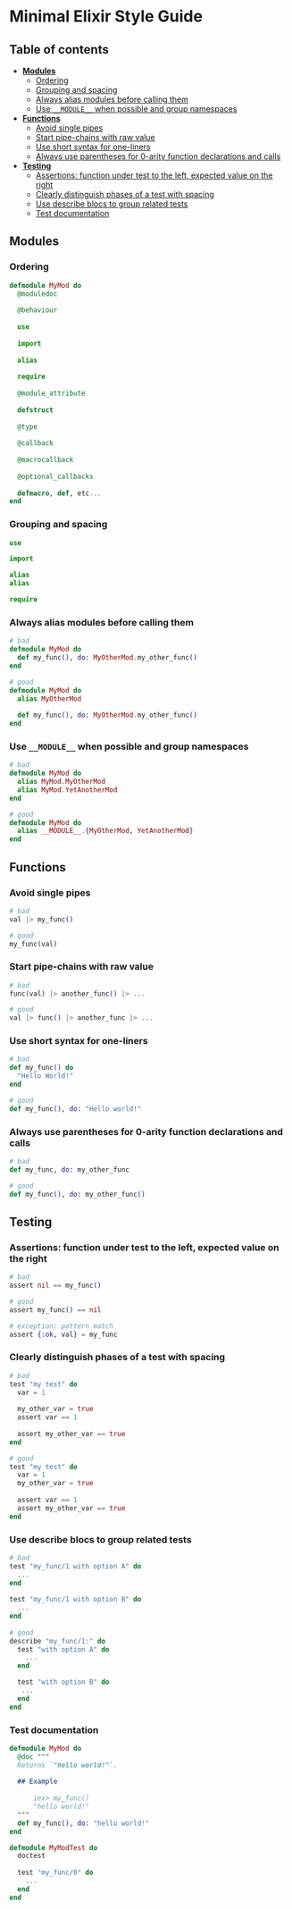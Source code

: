 # Minimal Elixir Style Guide 

## Table of contents

* __[Modules](#about)__
  * [Ordering](#ordering)
  * [Grouping and spacing](#grouping-and-spacing)
  * [Always alias modules before calling them](#always-alias-modules-before-calling-them)
  * [Use `__MODULE__` when possible and group namespaces](#use-`__MODULE__`-when-possible-and-group-namespaces)
* __[Functions](#functions)__
  * [Avoid single pipes](#avoid-single-pipes)
  * [Start pipe-chains with raw value](#start-pipe-chains-with-raw-value)
  * [Use short syntax for one-liners](#use-short-syntax-for-one-liners)
  * [Always use parentheses for 0-arity function declarations and calls](#always-use-parentheses-for-0-arity-function-declarations-and-calls)
* __[Testing](#testing)__
  * [Assertions: function under test to the left, expected value on the right](#assertions-function-under-test-to-the-left-expected-value-on-the-right)
  * [Clearly distinguish phases of a test with spacing](#clearly-distinguish-phases-of-a-test-with-spacing)
  * [Use describe blocs to group related tests](#use-describe-blocs-to-group-related-tests)
  * [Test documentation](#test-documentation)


## Modules

### Ordering

```elixir
defmodule MyMod do
  @moduledoc
  
  @behaviour
  
  use
  
  import
  
  alias
  
  require
  
  @module_attribute
  
  defstruct
 
  @type
  
  @callback
  
  @macrocallback
  
  @optional_callbacks
  
  defmacro, def, etc...
end
```

### Grouping and spacing

```elixir
use

import

alias
alias

require
```
		
### Always alias modules before calling them

```elixir
# bad 
defmodule MyMod do
  def my_func(), do: MyOtherMod.my_other_func()
end 

# good 
defmodule MyMod do
  alias MyOtherMod
  
  def my_func(), do: MyOtherMod.my_other_func()
end
```
    
### Use `__MODULE__` when possible and group namespaces

```elixir
# bad
defmodule MyMod do
  alias MyMod.MyOtherMod
  alias MyMod.YetAnotherMod
end

# good
defmodule MyMod do
  alias __MODULE__.{MyOtherMod, YetAnotherMod}
end
```
   
## Functions

### Avoid single pipes

```elixir
# bad
val |> my_func()

# good
my_func(val)
```
    
### Start pipe-chains with raw value

```elixir
# bad
func(val) |> another_func() |> ...

# good
val |> func() |> another_func |> ...
```

### Use short syntax for one-liners

```elixir
# bad
def my_func() do
  "Hello World!"
end

# good
def my_func(), do: "Hello world!"
```
    
### Always use parentheses for 0-arity function declarations and calls

```elixir
# bad
def my_func, do: my_other_func

# good 
def my_func(), do: my_other_func()
```    
    
## Testing

### Assertions: function under test to the left, expected value on the right

```elixir
# bad
assert nil == my_func()

# good
assert my_func() == nil

# exception: pattern match
assert {:ok, val} = my_func
```

### Clearly distinguish phases of a test with spacing

```elixir
# bad
test "my test" do
  var = 1
  
  my_other_var = true
  assert var == 1
  
  assert my_other_var == true
end

# good
test "my test" do
  var = 1
  my_other_var = true
  
  assert var == 1
  assert my_other_var == true
end
```
  
### Use describe blocs to group related tests

```elixir
# bad
test "my_func/1 with option A" do
  ...
end
  
test "my_func/1 with option B" do
  ...
end
  
# good
describe "my_func/1:" do
  test "with option A" do
    ...
  end

  test "with option B" do
   ...
  end
end
```
	    
### Test documentation

```elixir
defmodule MyMod do
  @doc """
  Returns `"hello world!"`.
  
  ## Example
  
      iex> my_func()
      "hello world!"    
  """
  def my_func(), do: "hello world!"
end

defmodule MyModTest do
  doctest
	
  test "my_func/0" do
    ...
  end
end
```
